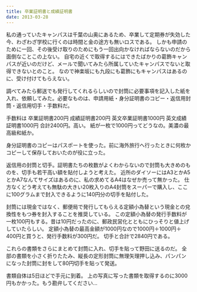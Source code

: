 ```yaml
---
title: 卒業証明書と成績証明書
date: 2013-03-28
---
```


私の通っていたキャンパスは千葉の山奥にあるため、卒業して定期券が失効した今、わざわざ学校に行くのは時間と金の途方も無いロスである。
しかも申請のために一回、その後受け取りのためにもう一回出向かなければならないのだから面倒なことこの上ない。
自宅の近くで取得するにはできたばかりの葛飾キャンパスが近いのだけど、メールで聞いてみたら所属していたキャンパスでないと取得できないとのこと。
なので神楽坂にも九段にも葛飾にもキャンパスはあるのに、受け付けてもらえない。

調べてみたら郵送でも発行してくれるらしいので封筒に必要事項を記入した紙を入れ、依頼してみた。必要なものは、申請用紙・身分証明書のコピー・返信用封筒・返信用切手・手数料だ。

手数料は
卒業証明書200円
成績証明書200円
英文卒業証明書1000円
英文成績証明書1000円
合計2400円。高い。
紙が一枚で1000円ってどうなの。美濃の最高級和紙か。

身分証明書のコピーはパスポートを使った。前に海外旅行へ行ったときに何枚かコピーして保存しておいたのが役に立った。

返信用の封筒と切手。証明書たちの枚数がよくわからないので封筒も大きめのものを、切手も若干高い額を貼付しようと考えた。
近所のダイソーにはA3とかA5とかA7なんてサイズはあるのに、私の求めてるA4はなぜか売って無かった。
仕方なくどう考えても無駄の大きい20枚入りのA4封筒をスーパーで購入し、ここに100グラムまで封入できるように140円分の切手を貼付した。

封筒には現金ではなく、郵便局で発行してもらえる定額小為替という現金との兌換性をもつ券を封入することを推奨している。
この定額小為替の発行手数料が一枚100円もする。昔は10円だったのに、郵政民営化とともにひっそりと値上げしていたらしい。
定額小為替の最高金額が1000円なので1000円＋1000円＋400円と買うと、発行手数料が300円だ。
切手と合計で2840円である。

これらの書類をさらにまとめて封筒に入れ、切手を貼って野田に送るのだ。
全部の書類を小さく折りたたみ、縦長の定形封筒に無理矢理押し込み、パンパンになった封筒に封をして80円切手を貼って発送。

書類自体は5日ほどで手元に到着。
上の写真に写った書類を取得するのに3000円もかかった。もう勘弁してください…
